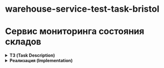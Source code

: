 # warehouse-service-test-task-bristol
# Сервис мониторинга состояния складов

<details>
<summary><strong>ТЗ (Task Description)</strong></summary>

## Требования

- Обязательное использование языка Python и фреймворка FastAPI для разработки микросервиса. Обязательное использование Kafka как брокера сообщений.
- Кандидат имеет свободу выбора технологий и библиотек(кроме указанных выше) для реализации остальных аспектов задачи.

## Сдача
Склонируйте проект, выполните задачу и пришлите ссылку на репозиторий.

## Задание
Вам предстоит разработать микросервис на языке Python, предназначенный для обработки сообщений от складов, которые уведомляют о приемках и отправках товаров.
Микросервис будет сохранять данные о перемещениях и предоставлять API для получения информации о конкретных перемещениях и текущих состояниях складов.

### Основные задачи

1. Обрабатывать сообщения, поступающие из очереди Kafka. Сообщения содержат информацию о приемке или отправке товаров на складах.
2. Сохранять информацию о каждом перемещении товара, включая отправителя, получателя, время, количество товаров, тип перемещения.
3. Учитывать, что количество товаров на складе не может быть меньше 0.
4. Предоставить информацию о текущем количестве товаров на складе.
5. Предоставить информацию о  перемещении товара, включая отправителя, получателя, время, прошедшее между отправкой и приемкой, а также разницу в количестве товара, если таковая имеется.
6. Предоставить OpenAPI спецификацию к API

### Примеры сообщений в Kafka
###### Прибытие
```json
{
    "id": "b3b53031-e83a-4654-87f5-b6b6fb09fd99", // id сообщения
    "source": "WH-3423", // источник отправки. формат - WH-****
    "specversion": "1.0",
    "type": "ru.retail.warehouses.movement",
    "datacontenttype": "application/json",
    "dataschema": "ru.retail.warehouses.movement.v1.0",
    "time": 1737439421623,
    "subject": "WH-3423:ARRIVAL",
    "destination": "ru.retail.warehouses",
    "data": {
        "movement_id": "c6290746-790e-43fa-8270-014dc90e02e0", // id перемещения. Одинаковое для отправки/приемки
        "warehouse_id": "c1d70455-7e14-11e9-812a-70106f431230", // id склада
        "timestamp": "2025-02-18T14:34:56Z", // время приемки
        "event": "arrival", // тип события
        "product_id": "4705204f-498f-4f96-b4ba-df17fb56bf55", // id товара
        "quantity": 100 // количество товара
    }
}
```
Отбытие

```json
{
    "id": "b3b53031-e83a-4654-87f5-b6b6fb09fd99",
    "source": "WH-3322",
    "specversion": "1.0",
    "type": "ru.retail.warehouses.movement",
    "datacontenttype": "application/json",
    "dataschema": "ru.retail.warehouses.movement.v1.0",
    "time": 1737439421623,
    "subject": "WH-3322:DEPARTURE",
    "destination": "ru.retail.warehouses",
    "data": {
        "movement_id": "c6290746-790e-43fa-8270-014dc90e02e0", // id перемещения. Одинаковое для отправки/приемки
        "warehouse_id": "25718666-6af6-4281-b5a6-3016e36fa557", // id склада
        "timestamp": "2025-02-18T12:12:56Z", // время отбытия
        "event": "departure", // тип события
        "product_id": "4705204f-498f-4f96-b4ba-df17fb56bf55", // id товара
        "quantity": 100 // количество товара
    }
}
```
Дополнительные задачи (опционально):
Реализовать систему кэширования для повышения скорости ответов на запросы API.

Настроить мониторинг сервиса для отслеживания его состояния и производительности.

Покрыть кода тестами.

Провести нагрузочное тестирование и предоставить график, иллюстрирующий, как приложение ведет себя под разной нагрузкой.

Спецификация API
Основные эндпоинты:
1. Получение информации о перемещении
URL: /api/movements/<movement_id>

Метод: GET

Описание: Возвращает информацию о перемещении по его ID...

2. Получение информации о состоянии склада
URL: /api/warehouses/<warehouse_id>/products/<product_id>

Метод: GET

Описание: Возвращает информацию текущем запасе товара...
</details>

<details>
<summary><strong>Реализация (Implementation)</strong></summary>

## Архитектура проекта

Проект построен с использованием **FastAPI** и асинхронного консьюмера Kafka. Основная логика разбита на следующие слои:

- `domains/` — бизнес-логика и модели предметной области
- `infrastructure/` — взаимодействие с Kafka и MongoDB
- `routers/` — описание REST-эндпоинтов
- `serializers/` — сериализация и десериализация сообщений из Kafka и ответов API
- `main.py` — инициализация FastAPI-приложения и фоновая задача консьюмера Kafka

## Стек технологий

| Компонент        | Используемое решение           |
|------------------|--------------------------------|
| Язык             | Python 3.11                    |
| Web Framework    | FastAPI                        |
| Kafka Client     | aiokafka (асинхронный)         |
| БД               | MongoDB (через `motor`)        |
| Валидация данных | Pydantic                       |
| Тестирование     | pytest (опционально)           |
| Dev-инструменты  | Poetry, Ruff, MyPy, pre-commit |
| Контейнеризация  | Docker + docker-compose        |
| Кэширование      | redis  + fastapi-cache2        |


## API

REST API реализован в `routers/movements.py` и `routers/warehouses.py`:

- `GET /api/movements/{movement_id}` — получить детали перемещения
- `GET /api/warehouses/{warehouse_id}/products/{product_id}` — текущее количество товара на складе

Swagger-документация доступна по адресу `http://127.0.0.1/docs`.

## Docker

Сервис полностью контейнеризирован и запускается через `docker-compose`. Контейнеры:

- `warehouse_api` — FastAPI-приложение
- `kafka` — Kafka брокер (Confluent KRaft mode)
- `warehouse_state_db` — MongoDB
- `nginx` — обратный прокси (опционально)

Каждый сервис имеет `healthcheck` для контроля готовности.

## Dev-инфраструктура

- Используется `pre-commit` для автоформатирования и lint’а кода
- Poetry управляет зависимостями и виртуальным окружением
- В `.env` вынесены все чувствительные параметры (пароли, URI и т.д.)

## Кэширование(опционально)
В проект добавлена поддержка кэширования через Redis с использованием библиотеки fastapi-cache2.
Это позволяет ускорить ответы от API на часто запрашиваемые ресурсы (например, информацию о состоянии склада).

Как это работает:
* Redis-клиент инициализируется при старте приложения в lifespan.

* кэш применяется к эндпоинтам с помощью декоратора @cache:

## Запуск приложения

1. Для начала нужно склонировать приложение с помощью команды:
```
git clone https://github.com/AlexeyShakov/warehouse-service-test-task-bristol.git
```
2. В корень проекта нужно добавить файл .env и заполнить его нужными данными. На данный момент нужны следующие переменные

| Переменная                   | Назначение |
|------------------------------|------------|
| `DB_PORT`                    | Порт MongoDB по умолчанию — `27017` |
| `MONGO_INITDB_ROOT_USERNAME` | Имя пользователя для MongoDB |
| `MONGO_INITDB_ROOT_PASSWORD` | Пароль пользователя MongoDB |
| `MONGO_HOST`                 | Хост MongoDB (в docker-compose — это `warehouse_state_db`) |
| `MONGO_DB_NAME`              | Название базы данных MongoDB, по умолчанию — `warehouse` |
| `KAFKA_CLUSTER_ID`           | Идентификатор Kafka-кластера |
| `CLUSTER_ID`                 | Дублирует `KAFKA_CLUSTER_ID` |
| `KAFKA_HOST`                 | Хост Kafka-брокера (в docker-compose — это `kafka`) |
| `KAFKA_TOPIC`                | Название Kafka-топика, из которого читаются события |
| `REDIS HOST`                 |  Хост Redis-сервера (обычно redis в docker-compose) |
| `REDIS PORT`                 |  Порт Redis (по умолчанию 6379)         |
| `TTL`                        |  Время жизни кэшированных данных в секундах (например, 300)|

3. Запуск приложение

```docker-compose up --build``` - при первом запуске

```docker-compose up``` - при повторных запусках
</details>
